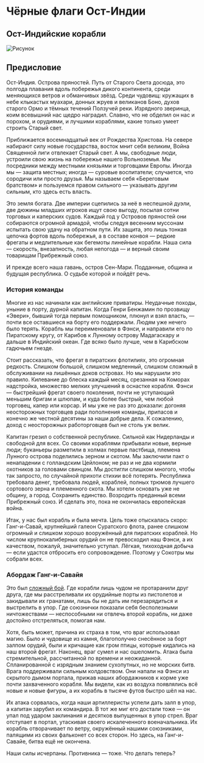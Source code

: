 # Чёрные флаги Ост-Индии

## Ост-Индийские корабли

![Рисунок](/images/East_Indiamen_in_a_Gale.jpg)

## Предисловие

Ост-Индия. Острова пряностей. Путь от Старого Света досюда, это полгода плавания вдоль побережья дикого континента, среди меняющихся ветров и обманчивых звёзд. Среди чудовищ: кружащих в небе клыкастых муахари, донных жруев и великанов Боно, духов старого Ормо и тёмных течений Ползучей реки. Изрядного зверинца, коим всевышний нас щедро наградил. Славно, что не обделил он нас и порохом, и орудиями, и лучшими кораблями, какие только умеет строить Старый свет.  

Приближается восемнадцатый век от Рождества Христова. На севере набирают силу новые государства, восток мнит себя великим, Война Священной лиги отвлекает Старый свет. А мы, свободные  люди, устроили свою жизнь на побережье нашего Вольноземья. Мы посредники между местными князьями и торговцами Европы. Иногда мы — защита местных; иногда — суровые воспитатели; случается, что сородичи или просто друзья. Мы называем себя «Береговым братством» и пользуемся правом сильного — указывать другим сильным, кто здесь есть власть.  

Это земля богата. Две империи сцепились за неё в неспешной дуэли, две дюжины младших игроков ищут свою выгоду, посылая сотни торговых и каперских судов. Каждый год у Островов пряностей они собираются огромной армадой, чтобы следуя весенним муссонам испытать свою удачу на обратном пути. Их защита, это лишь тонкая цепочка фортов вдоль побережья, а в составе конвоя — редкие фрегаты и медлительные как бегемоты линейные корабли. Наша сила — скорость, внезапность, любая непогода — и верный своим товарищам Прибрежный союз.  

И прежде всего наша гавань, остров Сен-Мари. Подданные, община и будущая республика. О судьбе которой и пойдёт речь.  

### История команды

Многие из нас начинали как английские приватиры. Неудачные походы, уныние в порту, дурной капитан. Когда Генри Бенжамин по прозвищу «Эвери», бывший тогда первым помощником, плюнул и взял власть, — почти все оставшиеся на борту его поддержали. Людям уже нечего было терять. Корабль мы переименовали в Фэнси, и направили его по Пиратскому кругу, от Карибов к Лунному острову Мадагаскару и дальше в Индийский океан. Где всяко было лучше, чем в Карибском гадючьем гнезде.  

Стоит рассказать, что фрегат в пиратских флотилиях, это огромная редкость. Слишком большой, слишком медленный, слишком сложный в обслуживании на лишённых доков островах. Но мы нарушили это правило. Килевание до блеска каждый месяц, срезанная на Коморах надстройка, множество мелких улучшений в оснастке корабля. Фэнси — быстрейший фрегат своего поколения, почти не уступающий меньшим бригам и шлюпам, и куда более быстрый, чем любой торговец, капер или корсар. И мы уже не раз это доказали: догоняя неосторожных торговцев ради пополнения команды, припасов и конечно же честной десятины за наши добрые дела. К сожалению, доход с неосторожных работорговцев был не столь уж велик.  

Капитан грезил о собственной республике. Сильной как Нидерланды и свободной для всех. Со своими кораблями прибывали новые, верные люди; буканьеры разметили в холмах первые пастбища, племена Лунного острова поделились зерном и скотом. Мы заключили пакт о ненападении с голландским Цейлоном; не раз и не два кормили охотников за головами свинцом. Мы достигли слишком многого, чтобы так запросто, по случайной прихоти стихии всё потерять. Республика требовала денег, требовала людей, кораблей, полных трюмов лучшего сортового зерна и племенного скота. Мы хотели основать уже не общину, а город. Сохранить единство. Возродить преданный всеми Прибрежный союз. И сделать это, пока не окончилась европейская война.  

Итак, у нас был корабль и была мечта. Цель тоже отыскалась скоро: Ганг-и-Савай, крупнейший галеон Суратского флота, ранее слишком огромный и слишком хорошо вооружённый для пиратских кораблей. Но числом крупнокалиберных орудий он не превосходил наш Фэнси, а их качеством, пожалуй, значительно уступал. Лёгкая, тихоходная добыча — если удастся отбросить его сопровождение. Поэтому у Сокотры мы собрали всех.  

### Абордаж Ганг-и-Савайя

Это был [сложный бой](/docs/world-getting-started-intro-logs.md). Где корабли лишь чудом не протаранили друг друга, где мы расстреливали их орудийные порты из пистолетов и закидывали их гранатами, лишь бы не дать им перезарядиться и выстрелить в упор. Где союзнички показали себя бесполезными ничтожествами — неспособными ни отвлечь второй корабль, ни даже достойно отстреляться, помогая нам.  

Хотя, быть может, причина их страха в том, что враг использовал магию. Было и чудовище из камня, благополучно снесённое за борт залпом орудий, были и кричащие как гром птицы, которые кидались на наш второй фрегат. Наконец, враг сумел и нас ошеломить. Атака была стремительной, рассчитанной по времени и неожиданной. Спланированной с изрядным знанием сухопутных, но не морских битв. Врага поддерживали сильным колдовством. Они напали на Фэнси из скрытого дымом портала, прижав наших абордажников к корме уже почти захваченного корабля. Мы видели, как из воздуха появлялись всё новые и новые фигуры, а их корабль в тысяче футов быстро шёл на нас.  

Их атака сорвалась, когда наши артиллеристы успели дать залп в упор, а капитан зарубил их командира. В тот же миг его достали тоже — он упал под ударом заклинания и десятков выпущенных в упор стрел. Враг отступает в портал, утаскивая своего искалеченного военачальника. Их корабль отворачивает по ветру, окружённый нашими союзниками, палящими из своих фальконет со всех сторон. Но здесь, на Ганг-и-Савайе, битва ещё не окончена.  

Наши силы исчерпаны. Противника — тоже. Что делать теперь?  

